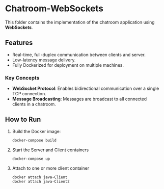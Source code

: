 # Chatroom-WebSockets

This folder contains the implementation of the chatroom application using **WebSockets**.

## Features
- Real-time, full-duplex communication between clients and server.
- Low-latency message delivery.
- Fully Dockerized for deployment on multiple machines.

### Key Concepts
- **WebSocket Protocol**: Enables bidirectional communication over a single TCP connection.
- **Message Broadcasting**: Messages are broadcast to all connected clients in a chatroom.

## How to Run
1. Build the Docker image:
   ```bash
   docker-compose build
2. Start the Server and Client containers
   ```bash
   docker-compose up
3. Attach to one or more client container
   ```bash
   docker attach java-Client
   docker attach java-Client2
